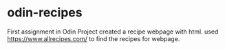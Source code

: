 # odin-recipes
First assignment in Odin Project created a recipe webpage with html. 
used https://www.allrecipes.com/ to find the recipes for webpage.
